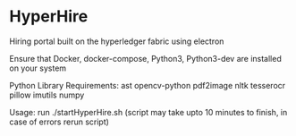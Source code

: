 # HyperHire
Hiring portal built on the hyperledger fabric using electron


Ensure that Docker, docker-compose, Python3, Python3-dev are installed on your system


Python Library Requirements: ast opencv-python pdf2image nltk tesserocr pillow imutils numpy


Usage: run ./startHyperHire.sh (script may take upto 10 minutes to finish, in case of errors rerun script)

